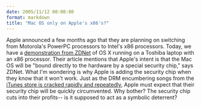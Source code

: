 ```yaml
---
date: 2005/11/12 00:00:00
format: markdown
title: "Mac OS only on Apple's x86's?"
---
```

Apple announced a few months ago that they are planning on switching from Motorola's PowerPC processors to Intel's x86 processors. Today, we have a <a href="http://http://reviews.zdnet.co.uk/software/os/0,39024180,39235916,00.htm">demonstration from ZDNet</a> of OS X running on a Toshiba laptop with an x86 processor.
Their article mentions that Apple's intent is that the Mac OS will be "bound directly to the hardware by a special security chip," says ZDNet. What I'm wondering is why Apple is adding the security chip when they know that it won't work. Just as the DRM encumbering songs from the <a href="http://www.theregister.co.uk/2005/03/23/pymusique_unblocks_itunes/">iTunes store is cracked rapidly and repeatedly</a>, Apple must expect that their security chip will be quickly circumvented.
Why bother? The security chip cuts into their profits-- is it supposed to act as a symbolic deterrent?

